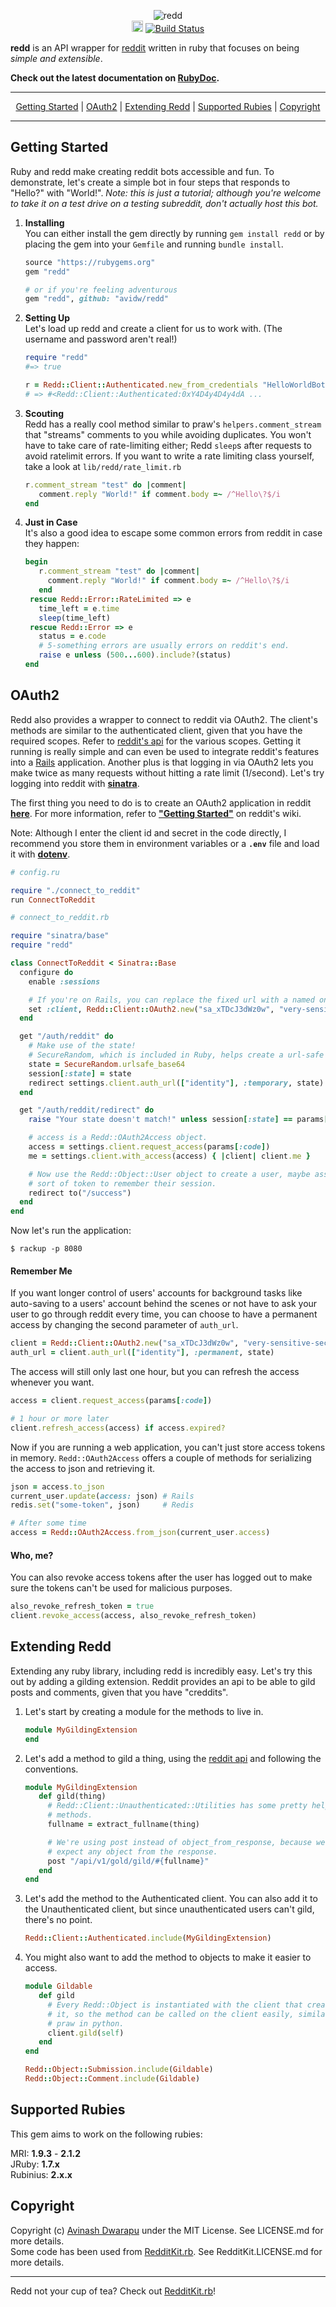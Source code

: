 <p align="center">
  <img src="https://i.imgur.com/2JfE4M1.png" alt="redd"><br>
  <a href="http://badge.fury.io/rb/redd"><img src="https://badge.fury.io/rb/redd.svg" alt="Gem Version" height="18"></a>
  <a href="https://travis-ci.org/avidw/redd"><img src="https://travis-ci.org/avidw/redd.svg?branch=master" alt="Build Status"></a>
</p>

**redd** is an API wrapper for [reddit](http://reddit.com/dev/api) written in ruby that focuses on being *simple and extensible*.  

**Check out the latest documentation on [RubyDoc](http://rubydoc.info/github/avidw/redd/master/frames).**

---

<p align="center">
  <a href="#getting-started">Getting Started</a> |
  <a href="#oauth2">OAuth2</a> |
  <a href="#extending-redd">Extending Redd</a> |
  <a href="#supported-rubies">Supported Rubies</a> |
  <a href="#copyright">Copyright</a>
</p>

---

## Getting Started
Ruby and redd make creating reddit bots accessible and fun. To demonstrate, let's create a simple bot in four steps that responds to "Hello?" with "World!". *Note: this is just a tutorial; although you're welcome to take it on a test drive on a testing subreddit, don't actually host this bot.*

1. **Installing**  
   You can either install the gem directly by running `gem install redd` or by placing the gem into your `Gemfile` and running `bundle install`.
   ```ruby
   source "https://rubygems.org"
   gem "redd"
   
   # or if you're feeling adventurous
   gem "redd", github: "avidw/redd"
   ```

2. **Setting Up**  
   Let's load up redd and create a client for us to work with. (The username and password aren't real!)
   ```ruby
   require "redd"
   #=> true
   
   r = Redd::Client::Authenticated.new_from_credentials "HelloWorldBot", "hunter2", user_agent: "HelloWorldBot v1.0 by /u/you"
   # => #<Redd::Client::Authenticated:0xY4D4y4D4y4dA ...
   ```

3. **Scouting**  
   Redd has a really cool method similar to praw's `helpers.comment_stream` that "streams" comments to you while avoiding duplicates. You won't have to take care of rate-limiting either; Redd `sleep`s after requests to avoid ratelimit errors. If you want to write a rate limiting class yourself, take a look at `lib/redd/rate_limit.rb`
   ```ruby
   r.comment_stream "test" do |comment|
      comment.reply "World!" if comment.body =~ /^Hello\?$/i
   end
   ```

4. **Just in Case**  
   It's also a good idea to escape some common errors from reddit in case they happen:
   ```ruby
   begin
      r.comment_stream "test" do |comment|
        comment.reply "World!" if comment.body =~ /^Hello\?$/i
      end
    rescue Redd::Error::RateLimited => e
      time_left = e.time
      sleep(time_left)
    rescue Redd::Error => e
      status = e.code
      # 5-something errors are usually errors on reddit's end.
      raise e unless (500...600).include?(status)
   end
   ```

## OAuth2
Redd also provides a wrapper to connect to reddit via OAuth2. The client's methods are similar to the authenticated client, given that you have the required scopes. Refer to [reddit's api](https://www.reddit.com/dev/api/oauth) for the various scopes. Getting it running is really simple and can even be used to integrate reddit's features into a [Rails](https://github.com/rails/rails) application. Another plus is that logging in via OAuth2 lets you make twice as many requests without hitting a rate limit (1/second). Let's try logging into reddit with [**sinatra**](http://www.sinatrarb.com/).

The first thing you need to do is to create an OAuth2 application in reddit [**here**](https://ssl.reddit.com/prefs/apps). For more information, refer to [**"Getting Started"**](https://github.com/reddit/reddit/wiki/OAuth2#getting-started) on reddit's wiki. 

Note: Although I enter the client id and secret in the code directly, I recommend you store them in environment variables or a **`.env`** file and load it with [**dotenv**](https://github.com/bkeepers/dotenv).

```ruby
# config.ru

require "./connect_to_reddit"
run ConnectToReddit
```

```ruby
# connect_to_reddit.rb

require "sinatra/base"
require "redd"

class ConnectToReddit < Sinatra::Base
  configure do
    enable :sessions

    # If you're on Rails, you can replace the fixed url with a named one (e.g. redirect_url).
    set :client, Redd::Client::OAuth2.new("sa_xTDcJ3dWz0w", "very-sensitive-secret", "http://localhost:8080/auth/reddit/redirect")
  end

  get "/auth/reddit" do
    # Make use of the state!
    # SecureRandom, which is included in Ruby, helps create a url-safe random string.
    state = SecureRandom.urlsafe_base64
    session[:state] = state
    redirect settings.client.auth_url(["identity"], :temporary, state)
  end

  get "/auth/reddit/redirect" do
    raise "Your state doesn't match!" unless session[:state] == params[:state]

    # access is a Redd::OAuth2Access object.
    access = settings.client.request_access(params[:code])
    me = settings.client.with_access(access) { |client| client.me }

    # Now use the Redd::Object::User object to create a user, maybe assign some
    # sort of token to remember their session.
    redirect to("/success")
  end
end
```

Now let's run the application:

```shell
$ rackup -p 8080
```

#### Remember Me
If you want longer control of users' accounts for background tasks like auto-saving to a users' account behind the scenes or not have to ask your user to go through reddit every time, you can choose to have a permanent access by changing the second parameter of `auth_url`.

```ruby
client = Redd::Client::OAuth2.new("sa_xTDcJ3dWz0w", "very-sensitive-secret", "http://localhost:8080/auth/reddit/redirect")
auth_url = client.auth_url(["identity"], :permanent, state)
```

The access will still only last one hour, but you can refresh the access whenever you want.

```ruby
access = client.request_access(params[:code])

# 1 hour or more later
client.refresh_access(access) if access.expired?
```

Now if you are running a web application, you can't just store access tokens in memory. `Redd::OAuth2Access` offers a couple of methods for serializing the access to json and retrieving it.

```ruby
json = access.to_json
current_user.update(access: json) # Rails
redis.set("some-token", json)     # Redis

# After some time
access = Redd::OAuth2Access.from_json(current_user.access)
```

#### Who, me?
You can also revoke access tokens after the user has logged out to make sure the tokens can't be used for malicious purposes. 
```ruby
also_revoke_refresh_token = true
client.revoke_access(access, also_revoke_refresh_token)
```

## Extending Redd
Extending any ruby library, including redd is incredibly easy. Let's try this out by adding a gilding extension. Reddit provides an api to be able to gild posts and comments, given that you have "creddits".

1. Let's start by creating a module for the methods to live in.
   ```ruby
   module MyGildingExtension
   end
   ```

2. Let's add a method to gild a thing, using the [reddit api](http://www.reddit.com/dev/api#section_gold) and following the conventions.
   ```ruby
   module MyGildingExtension
      def gild(thing)
        # Redd::Client::Unauthenticated::Utilities has some pretty helpful
        # methods.
        fullname = extract_fullname(thing)

        # We're using post instead of object_from_response, because we don't
        # expect any object from the response.
        post "/api/v1/gold/gild/#{fullname}"
      end
   end
   ```

3. Let's add the method to the Authenticated client. You can also add it to the Unauthenticated client, but since unauthenticated users can't gild, there's no point.
   ```ruby
   Redd::Client::Authenticated.include(MyGildingExtension)
   ```

4. You might also want to add the method to objects to make it easier to access.
   ```ruby
   module Gildable
      def gild
        # Every Redd::Object is instantiated with the client that created
        # it, so the method can be called on the client easily, similar to
        # praw in python.
        client.gild(self)
      end
   end

   Redd::Object::Submission.include(Gildable)
   Redd::Object::Comment.include(Gildable)
   ```

## Supported Rubies
This gem aims to work on the following rubies:

MRI: **1.9.3** - **2.1.2**  
JRuby: **1.7.x**  
Rubinius: **2.x.x**

## Copyright
Copyright (c) [Avinash Dwarapu](http://github.com/avidw) under the MIT License. See LICENSE.md for more details.  
Some code has been used from [RedditKit.rb](http://github.com/samsymons/RedditKit.rb). See RedditKit.LICENSE.md for more details.

---

Redd not your cup of tea? Check out [RedditKit.rb](http://github.com/samsymons/RedditKit.rb)!
